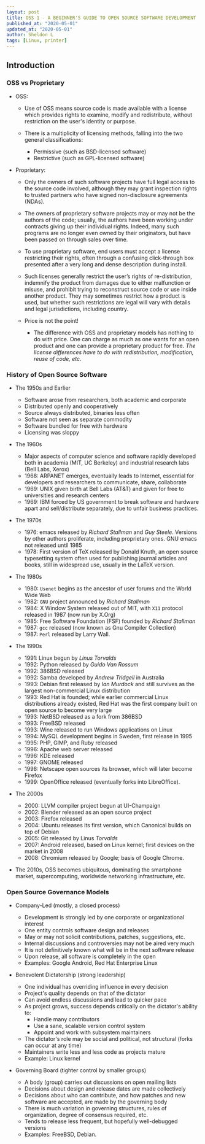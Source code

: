```yaml
---
layout: post
title: OSS 1 - A BEGINNER'S GUIDE TO OPEN SOURCE SOFTWARE DEVELOPMENT
published_at: "2020-05-01"
updated_at: "2020-05-01"
author: Sheldon L
tags: [Linux, printer]
---
```


## Introduction

### OSS vs Proprietary

- OSS:

  - Use of OSS means source code is made available with a license which provides rights to examine, modify and redistribute, without restriction on the user's identity or purpose.

  - There is a multiplicity of licensing methods, falling into the two general classifications:

    - Permissive (such as BSD-licensed software)
    - Restrictive (such as GPL-licensed software)

- Proprietary:

  - Only the owners of such software projects have full legal access to the source code involved, although they may grant inspection rights to trusted partners who have signed non-disclosure agreements (NDAs).

  - The owners of proprietary software projects may or may not be the authors of the code; usually, the authors have been working under contracts giving up their individual rights. Indeed, many such programs are no longer even owned by their originators, but have been passed on through sales over time.

  - To use proprietary software, end users must accept a license restricting their rights, often through a confusing click-through box presented after a very long and dense description during install.

  - Such licenses generally restrict the user’s rights of re-distribution, indemnify the product from damages due to either malfunction or misuse, and prohibit trying to reconstruct source code or use inside another product. They may sometimes restrict how a product is used, but whether such restrictions are legal will vary with details and legal jurisdictions, including country.

  - Price is not the point!
    - The difference with OSS and proprietary models has nothing to do with price. One can charge as much as one wants for an open product and one can provide a proprietary product for free. *The license differences have to do with redistribution, modification, reuse of code, etc.*

### History of Open Source Software

- The 1950s and Earlier
  - Software arose from researchers, both academic and corporate
  - Distributed openly and cooperatively
  - Source always distributed, binaries less often
  - Software not seen as separate commodity
  - Software bundled for free with hardware
  - Licensing was sloppy

- The 1960s
  - Major aspects of computer science and software rapidly developed both in academia (MIT, UC Berkeley) and industrial research labs (Bell Labs, Xerox)
  - 1968: ARPANET emerges, eventually leads to Internet, essential for developers and researchers to communicate, share, collaborate
  - 1969: UNIX given birth at Bell Labs (AT&T) and given for free to universities and research centers
  - 1969: IBM forced by US government to break software and hardware apart and sell/distribute separately, due to unfair business practices.

- The 1970s
  - 1976: emacs released by *Richard Stallman* and *Guy Steele*. Versions by other authors proliferate, including proprietary ones. GNU emacs not released until 1985
  - 1978: First version of TeX released by Donald Knuth, an open source typesetting system often used for publishing journal articles and books, still in widespread use, usually in the LaTeX version.

- The 1980s
  - 1980: `Usenet` begins as the ancestor of user forums and the World Wide Web
  - 1982: `GNU` project announced by *Richard Stallman*
  - 1984: X Window System released out of MIT, with `X11` protocol released in 1987 (now run by X.Org)
  - 1985: Free Software Foundation (FSF) founded by *Richard Stallman*
  - 1987: `gcc` released (now known as Gnu Compiler Collection)
  - 1987: `Perl` released by Larry Wall.

- The 1990s
  - 1991: Linux begun by *Linus Torvalds*
  - 1992: Python released by *Guido Van Rossum*
  - 1992: 386BSD released
  - 1992: Samba developed by *Andrew Tridgell* in Australia
  - 1993: Debian first released by *Ian Murdock* and still survives as the largest non-commercial Linux distribution
  - 1993: Red Hat is founded; while earlier commercial Linux distributions already existed, Red Hat was the first company built on open source to become very large
  - 1993: NetBSD released as a fork from 386BSD
  - 1993: FreeBSD released
  - 1993: Wine released to run Windows applications on Linux
  - 1994: MySQL development begins in Sweden, first release in 1995
  - 1995: PHP, GIMP, and Ruby released
  - 1996: Apache web server released
  - 1996: KDE released
  - 1997: GNOME released
  - 1998: Netscape open sources its browser, which will later become Firefox
  - 1999: OpenOffice released (eventually forks into LibreOffice).

- The 2000s
  - 2000: LLVM compiler project begun at UI-Champaign
  - 2002: Blender released as an open source project
  - 2003: Firefox released
  - 2004: Ubuntu releases its first version, which Canonical builds on top of Debian
  - 2005: Git released by Linus *Torvalds*
  - 2007: Android released, based on Linux kernel; first devices on the market in 2008
  - 2008: Chromium released by Google; basis of Google Chrome.

- The 2010s, OSS becomes ubiquitous, dominating the smartphone market, supercomputing, worldwide networking infrastructure, etc.

### Open Source Governance Models

- Company-Led (mostly, a closed process)
  - Development is strongly led by one corporate or organizational interest
  - One entity controls software design and releases
  - May or may not solicit contributions, patches, suggestions, etc.
  - Internal discussions and controversies may not be aired very much
  - It is not definitively known what will be in the next software release
  - Upon release, all software is completely in the open
  - Examples: Google Android, Red Hat Enterprise Linux

- Benevolent Dictatorship (strong leadership)
  - One individual has overriding influence in every decision
  - Project's quality depends on that of the dictator
  - Can avoid endless discussions and lead to quicker pace
  - As project grows, success depends critically on the dictator's ability to:
    - Handle many contributors
    - Use a sane, scalable version control system
    - Appoint and work with subsystem maintainers
  - The dictator's role may be social and political, not structural (forks can occur at any time)
  - Maintainers write less and less code as projects mature
  - Example: Linux kernel

- Governing Board (tighter control by smaller groups)
  - A body (group) carries out discussions on open mailing lists
  - Decisions about design and release dates are made collectively
  - Decisions about who can contribute, and how patches and new software are accepted, are made by the governing body
  - There is much variation in governing structures, rules of organization, degree of consensus required, etc.
  - Tends to release less frequent, but hopefully well-debugged versions
  - Examples: FreeBSD, Debian.
